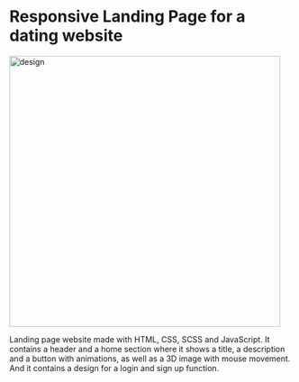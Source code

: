 # Responsive Landing Page for a dating website

<img width="481" alt="design" src="https://github.com/Butterbrot123/Datingpage/assets/43400870/e1e2c023-aef6-4ea6-83ee-2efcad5ec532">

Landing page website made with HTML, CSS, SCSS and JavaScript. It contains a header and a home section where it shows a title, a description and a button with animations, as well as a 3D image with mouse movement. And it contains a design for a login and sign up function. 


